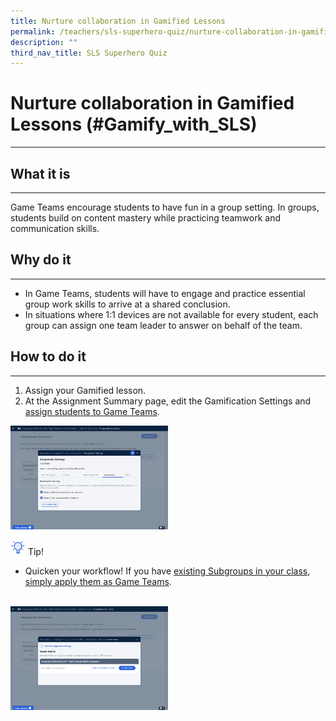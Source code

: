 ```yaml
---
title: Nurture collaboration in Gamified Lessons
permalink: /teachers/sls-superhero-quiz/nurture-collaboration-in-gamified-lessons/
description: ""
third_nav_title: SLS Superhero Quiz
---
```

<h1 class="page-title">Nurture collaboration in Gamified Lessons (#Gamify_with_SLS)</h1>
<hr>
  <h2>What it is</h2>
  <hr>
  <p>Game Teams encourage students to have fun in a group setting. In groups, students build on content mastery while practicing teamwork and communication skills.</p>
  
  <h2>Why do it</h2>
  <hr>
  <ul>
    <li>In Game Teams, students will have to engage and practice essential group work skills to arrive at a shared conclusion.</li>
    <li>In situations where 1:1 devices are not available for every student, each group can assign one team leader to answer on behalf of the team.</li>
  </ul>
  
  <h2>How to do it</h2>
  <hr>
  <ol>
    <li>Assign your Gamified lesson.</li>
    <li>At the Assignment Summary page, edit the Gamification Settings and <a target="_blank" href="https://www.learning.moe.edu.sg/sls/teachers/user-guide/vle/teacher/LessonManagement/GameTeams.html">assign students to Game Teams</a>.</li>
</ol>
<a target="_blank" href="/images/2Teacher/Marcomms/SLS%20Superhero%20Quiz/Nurture.png"> <img style="width: 50%;" src="/images/2Teacher/Marcomms/SLS%20Superhero%20Quiz/Nurture.png"></a>
<br>
<p><img style="width:1.5rem; display: inline;" src="/images/Icons/Bulb32.svg"> Tip!
</p>

<ul><li>Quicken your workflow! If you have <a target="_blank" href="https://www.learning.moe.edu.sg/sls/teachers/user-guide/vle/teacher/AssignmentFeedback/CreateTeams.html">existing Subgroups in your class, simply apply them as Game Teams</a>.</li>
</ul>
<br><a target="_blank" href="/images/2Teacher/Marcomms/SLS%20Superhero%20Quiz/Nurture2.png"> <img style="width: 50%;" src="/images/2Teacher/Marcomms/SLS%20Superhero%20Quiz/Nurture2.png"></a>